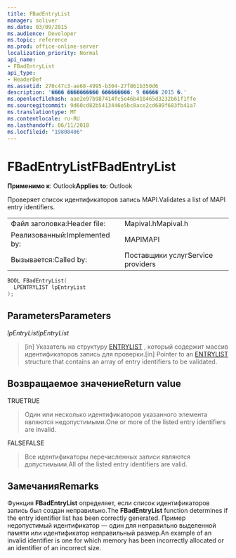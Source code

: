 ```yaml
---
title: FBadEntryList
manager: soliver
ms.date: 03/09/2015
ms.audience: Developer
ms.topic: reference
ms.prod: office-online-server
localization_priority: Normal
api_name:
- FBadEntryList
api_type:
- HeaderDef
ms.assetid: 270c47c3-ae68-4995-b304-27f861b350d6
description: '���� ���������� ���������: 9 ����� 2015 �.'
ms.openlocfilehash: aae2e97b987414fc5e46b410465d3232b61f1ffe
ms.sourcegitcommit: 9d60cd82b5413446e5bc8ace2cd689f683fb41a7
ms.translationtype: MT
ms.contentlocale: ru-RU
ms.lasthandoff: 06/11/2018
ms.locfileid: "19808406"
---
```

# <a name="fbadentrylist"></a><span data-ttu-id="336b6-103">FBadEntryList</span><span class="sxs-lookup"><span data-stu-id="336b6-103">FBadEntryList</span></span>

  
  
<span data-ttu-id="336b6-104">**Применимо к**: Outlook</span><span class="sxs-lookup"><span data-stu-id="336b6-104">**Applies to**: Outlook</span></span> 
  
<span data-ttu-id="336b6-105">Проверяет список идентификаторов запись MAPI.</span><span class="sxs-lookup"><span data-stu-id="336b6-105">Validates a list of MAPI entry identifiers.</span></span> 
  
|||
|:-----|:-----|
|<span data-ttu-id="336b6-106">Файл заголовка:</span><span class="sxs-lookup"><span data-stu-id="336b6-106">Header file:</span></span>  <br/> |<span data-ttu-id="336b6-107">Mapival.h</span><span class="sxs-lookup"><span data-stu-id="336b6-107">Mapival.h</span></span>  <br/> |
|<span data-ttu-id="336b6-108">Реализованный:</span><span class="sxs-lookup"><span data-stu-id="336b6-108">Implemented by:</span></span>  <br/> |<span data-ttu-id="336b6-109">MAPI</span><span class="sxs-lookup"><span data-stu-id="336b6-109">MAPI</span></span>  <br/> |
|<span data-ttu-id="336b6-110">Вызывается:</span><span class="sxs-lookup"><span data-stu-id="336b6-110">Called by:</span></span>  <br/> |<span data-ttu-id="336b6-111">Поставщики услуг</span><span class="sxs-lookup"><span data-stu-id="336b6-111">Service providers</span></span>  <br/> |
   
```cpp
BOOL FBadEntryList(
  LPENTRYLIST lpEntryList
);
```

## <a name="parameters"></a><span data-ttu-id="336b6-112">Parameters</span><span class="sxs-lookup"><span data-stu-id="336b6-112">Parameters</span></span>

 <span data-ttu-id="336b6-113">_lpEntryList_</span><span class="sxs-lookup"><span data-stu-id="336b6-113">_lpEntryList_</span></span>
  
> <span data-ttu-id="336b6-114">[in] Указатель на структуру [ENTRYLIST](entrylist.md) , который содержит массив идентификаторов запись для проверки.</span><span class="sxs-lookup"><span data-stu-id="336b6-114">[in] Pointer to an [ENTRYLIST](entrylist.md) structure that contains an array of entry identifiers to be validated.</span></span> 
    
## <a name="return-value"></a><span data-ttu-id="336b6-115">Возвращаемое значение</span><span class="sxs-lookup"><span data-stu-id="5">Return value</span></span>

<span data-ttu-id="336b6-116">TRUE</span><span class="sxs-lookup"><span data-stu-id="336b6-116">TRUE</span></span> 
  
> <span data-ttu-id="336b6-117">Один или несколько идентификаторов указанного элемента являются недопустимыми.</span><span class="sxs-lookup"><span data-stu-id="336b6-117">One or more of the listed entry identifiers are invalid.</span></span> 
    
<span data-ttu-id="336b6-118">FALSE</span><span class="sxs-lookup"><span data-stu-id="336b6-118">FALSE</span></span> 
  
> <span data-ttu-id="336b6-119">Все идентификаторы перечисленных записи являются допустимыми.</span><span class="sxs-lookup"><span data-stu-id="336b6-119">All of the listed entry identifiers are valid.</span></span>
    
## <a name="remarks"></a><span data-ttu-id="336b6-120">Замечания</span><span class="sxs-lookup"><span data-stu-id="336b6-120">Remarks</span></span>

<span data-ttu-id="336b6-121">Функция **FBadEntryList** определяет, если список идентификаторов запись был создан неправильно.</span><span class="sxs-lookup"><span data-stu-id="336b6-121">The **FBadEntryList** function determines if the entry identifier list has been correctly generated.</span></span> <span data-ttu-id="336b6-122">Пример недопустимый идентификатор — один для неправильно выделенной памяти или идентификатор неправильный размер.</span><span class="sxs-lookup"><span data-stu-id="336b6-122">An example of an invalid identifier is one for which memory has been incorrectly allocated or an identifier of an incorrect size.</span></span> 
  

